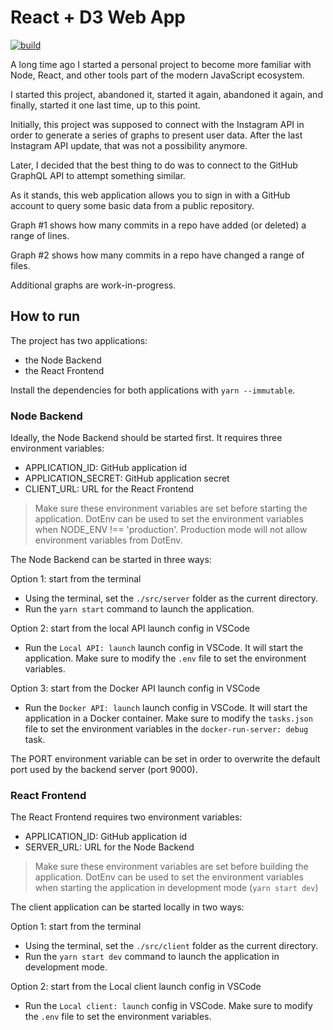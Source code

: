 # React + D3 Web App

[![build](https://github.com/rolspace/react-d3-webapp/actions/workflows/build.yml/badge.svg)](https://github.com/rolspace/react-d3-webapp/actions/workflows/build.yml)

A long time ago I started a personal project to become more familiar with Node, React, and other tools part of the modern JavaScript ecosystem.

I started this project, abandoned it, started it again, abandoned it again, and finally, started it one last time, up to this point.

Initially, this project was supposed to connect with the Instagram API in order to generate a series of graphs to present user data. After the last Instagram API update, that was not a possibility anymore.

Later, I decided that the best thing to do was to connect to the GitHub GraphQL API to attempt something similar.

As it stands, this web application allows you to sign in with a GitHub account to query some basic data from a public repository.

Graph #1 shows how many commits in a repo have added (or deleted) a range of lines.

Graph #2 shows how many commits in a repo have changed a range of files.

Additional graphs are work-in-progress.

## How to run

The project has two applications:

- the Node Backend
- the React Frontend

Install the dependencies for both applications with `yarn --immutable`.

### Node Backend

Ideally, the Node Backend should be started first. It requires three environment variables:

- APPLICATION_ID: GitHub application id
- APPLICATION_SECRET: GitHub application secret
- CLIENT_URL: URL for the React Frontend

> Make sure these environment variables are set before starting the application.
> DotEnv can be used to set the environment variables when NODE_ENV !== 'production'.
> Production mode will not allow environment variables from DotEnv.

The Node Backend can be started in three ways:

Option 1: start from the terminal

- Using the terminal, set the `./src/server` folder as the current directory.
- Run the `yarn start` command to launch the application.

Option 2: start from the local API launch config in VSCode

- Run the `Local API: launch` launch config in VSCode. It will start the application. Make sure to modify the `.env` file to set the environment variables.

Option 3: start from the Docker API launch config in VSCode

- Run the `Docker API: launch` launch config in VSCode. It will start the application in a Docker container. Make sure to modify the `tasks.json` file to set the environment variables in the `docker-run-server: debug` task.

The PORT environment variable can be set in order to overwrite the default port used by the backend server (port 9000).

### React Frontend

The React Frontend requires two environment variables:

- APPLICATION_ID: GitHub application id
- SERVER_URL: URL for the Node Backend

> Make sure these environment variables are set before building the application.
> DotEnv can be used to set the environment variables when starting the application in development mode (`yarn start dev`)

The client application can be started locally in two ways:

Option 1: start from the terminal

- Using the terminal, set the `./src/client` folder as the current directory.
- Run the `yarn start dev` command to launch the application in development mode.

Option 2: start from the Local client launch config in VSCode

- Run the `Local client: launch` config in VSCode. Make sure to modify the `.env` file to set the environment variables.

